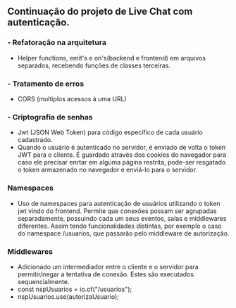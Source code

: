 ## Continuação do projeto de Live Chat com autenticação.

### - Refatoração na arquitetura

- Helper functions, emit's e on's(backend e frontend) em arquivos separados, recebendo funções de classes terceiras.

### - Tratamento de erros

- CORS (multiplos acessos à uma URL)

### - Criptografia de senhas

- Jwt (JSON Web Token) para código específico de cada usuário cadastrado.
- Quando o usuário é autenticado no servidor, é enviado de volta o token JWT para o cliente. É guardado através dos cookies do navegador para caso ele precisar enrtar em alguma página restrita, pode-ser resgatado o token armazenado no navegador e enviá-lo para o servidor.

### Namespaces

- Uso de namespaces para autenticação de usuários utilizando o token jwt vindo do frontend. Permite que conexões possam ser agrupadas separadamente, possuindo cada um seus eventos, salas e middlewares diferentes. Assim tendo funcionalidades distintas, por exemplo o caso do namespace /usuarios, que passarão pelo middleware de autorização.

### Middlewares

- Adicionado um intermediador entre o cliente e o servidor para permitir/negar a tentativa de conexão. Estes são executados sequencialmente.
- const nspUsuarios = io.of("/usuarios");
- nspUsuarios.use(autorizaUsuario);
